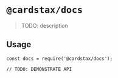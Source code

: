 # `@cardstax/docs`

> TODO: description

## Usage

```
const docs = require('@cardstax/docs');

// TODO: DEMONSTRATE API
```
